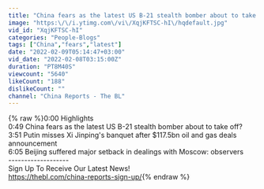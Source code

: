 ```yaml
---
title: "China fears as the latest US B-21 stealth bomber about to take off"
image: "https:\/\/i.ytimg.com\/vi\/XqjKFTSC-hI\/hqdefault.jpg"
vid_id: "XqjKFTSC-hI"
categories: "People-Blogs"
tags: ["China","fears","latest"]
date: "2022-02-09T05:14:47+03:00"
vid_date: "2022-02-08T03:15:00Z"
duration: "PT8M40S"
viewcount: "5640"
likeCount: "188"
dislikeCount: ""
channel: "China Reports - The BL"
---
```

{% raw %}0:00 Highlights<br />0:49 China fears as the latest US B-21 stealth bomber about to take off?<br />3:51 Putin misses Xi Jinping's banquet after $117.5bn oil and gas deals announcement<br />6:05 Beijing suffered major setback in dealings with Moscow: observers<br />-------------------<br />Sign Up To Receive Our Latest News!<br /><a rel="nofollow" target="blank" href="https://thebl.com/china-reports-sign-up/">https://thebl.com/china-reports-sign-up/</a>{% endraw %}
